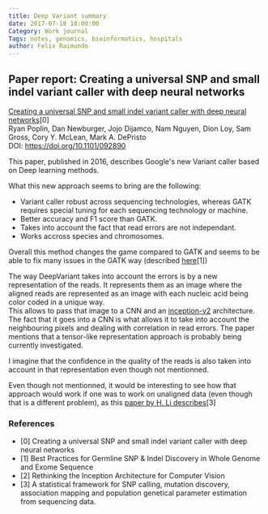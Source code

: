 ```yaml
---
title: Deep Variant summary
date: 2017-07-18 18:00:00
Category: Work journal
Tags: notes, genomics, bioinformatics, hospitals
author: Felix Raimundo
---
```


## Paper report: Creating a universal SNP and small indel variant caller with deep neural networks

[Creating a universal SNP and small indel variant caller with deep neural
networks](http://www.biorxiv.org/content/early/2016/12/14/092890)[0]  
Ryan Poplin, Dan Newburger, Jojo Dijamco, Nam Nguyen, Dion Loy, Sam Gross, Cory Y. McLean, Mark A.
DePristo  
DOI: https://doi.org/10.1101/092890

This paper, published in 2016, describes Google's new Variant caller based on
Deep learning methods.

What this new approach seems to bring are the following:

- Variant caller robust across sequencing technologies, whereas GATK requires
special tuning for each sequencing technology or machine.
- Better accuracy and F1 score than GATK.
- Takes into account the fact that read errors are not independant.
- Works accross species and chromosomes.

Overall this method changes the game compared to GATK and seems to be able to
fix many issues in the GATK way (described
[here](https://software.broadinstitute.org/gatk/best-practices/bp_3step.php?case=GermShortWGS)[1])

The way DeepVariant takes into account the errors is by a new representation
of the reads. It represents them as an image where the aligned reads are
represented as an image with each nucleic acid being color coded in a unique
way.  
This allows to pass that image to a CNN and an [inception-v2](https://arxiv.org/abs/1512.00567) architecture.
The fact that it goes into a CNN is what allows it to take into account the
neighbouring pixels and dealing with correlation in read errors.
The paper mentions that a tensor-like representation approach is probably
being currently investigated.

I imagine that the confidence in the quality of the reads is also taken into
account in that representation even though not mentionned.

Even though not mentionned, it would be interesting to see how that approach
would work if one was to work on unaligned data (even though that is a different
problem), as this [paper by H. Li describes](https://www.ncbi.nlm.nih.gov/pubmed/21903627)[3]


### References

- [0] Creating a universal SNP and small indel variant caller with deep neural networks
- [1] Best Practices for Germline SNP & Indel Discovery in Whole Genome and Exome Sequence
- [2] Rethinking the Inception Architecture for Computer Vision
- [3] A statistical framework for SNP calling, mutation discovery, association mapping and
  population genetical parameter estimation from sequencing data.
